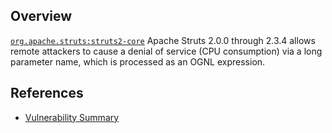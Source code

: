 ## Overview
[`org.apache.struts:struts2-core`](http://search.maven.org/#search%7Cga%7C1%7Ca%3A%22struts2-core%22)
Apache Struts 2.0.0 through 2.3.4 allows remote attackers to cause a denial of service (CPU consumption) via a long parameter name, which is processed as an OGNL expression.

## References

- [Vulnerability Summary](http://struts.apache.org/docs/s2-011.html)
